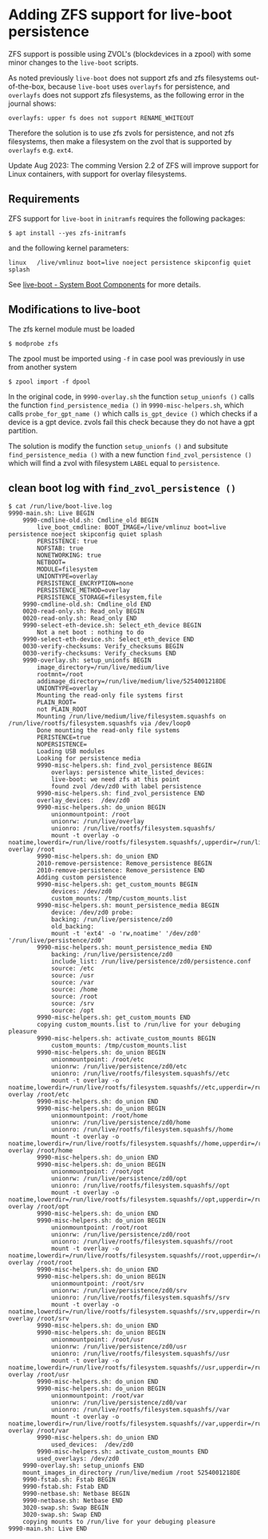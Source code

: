# Adding ZFS support for live-boot persistence

ZFS support is possible using ZVOL's (blockdevices in a zpool) with some 
minor changes to the `live-boot` scripts.

As noted previously `live-boot` does not support zfs and zfs filesystems 
out-of-the-box, because `live-boot` uses `overlayfs` for persistence, and 
`overlayfs` does not support zfs filesystems, as the following error in the 
journal shows:
```
overlayfs: upper fs does not support RENAME_WHITEOUT
```
Therefore the solution is to use zfs zvols for persistence, and not zfs 
filesystems, then make a filesystem on the zvol that is supported by 
`overlayfs` e.g. `ext4`.

Update Aug 2023: The comming Version 2.2 of ZFS will improve support for Linux 
containers, with support for overlay filesystems.

## Requirements
ZFS support for `live-boot` in `initramfs` requires the following packages:
```
$ apt install --yes zfs-initramfs
```
and the following kernel parameters:
```
linux   /live/vmlinuz boot=live noeject persistence skipconfig quiet splash
```
See [live-boot - System Boot Components](https://manpages.ubuntu.com/manpages/jammy/man7/live-boot.7.html) for more details.

## Modifications to live-boot
The zfs kernel module must be loaded
```
$ modprobe zfs
```
The zpool must be imported using `-f` in case pool was previously in use from 
another system
```
$ zpool import -f dpool
```
In the original code, in `9990-overlay.sh` the function  `setup_unionfs ()` 
calls the function `find_persistence_media ()` in `9990-misc-helpers.sh`, which 
calls `probe_for_gpt_name ()` which calls `is_gpt_device ()` which checks if a 
device is a gpt device. zvols fail this check because they do not have a gpt 
partition.

The solution is modify the function `setup_unionfs ()` and subsitute 
`find_persistence_media ()` with a new function `find_zvol_persistence ()` 
which will find a zvol with filesystem `LABEL` equal to `persistence`. 

## clean boot log with `find_zvol_persistence ()` 

```
$ cat /run/live/boot-live.log 
9990-main.sh: Live BEGIN
    9990-cmdline-old.sh: Cmdline_old BEGIN
        live_boot_cmdline: BOOT_IMAGE=/live/vmlinuz boot=live persistence noeject skipconfig quiet splash
        PERSISTENCE: true
        NOFSTAB: true
        NONETWORKING: true
        NETBOOT=
        MODULE=filesystem
        UNIONTYPE=overlay
        PERSISTENCE_ENCRYPTION=none
        PERSISTENCE_METHOD=overlay
        PERSISTENCE_STORAGE=filesystem,file
    9990-cmdline-old.sh: Cmdline_old END
    0020-read-only.sh: Read_only BEGIN
    0020-read-only.sh: Read_only END
    9990-select-eth-device.sh: Select_eth_device BEGIN
        Not a net boot : nothing to do
    9990-select-eth-device.sh: Select_eth_device END
    0030-verify-checksums: Verify_checksums BEGIN
    0030-verify-checksums: Verify_checksums END
    9990-overlay.sh: setup_unionfs BEGIN
        image_directory=/run/live/medium/live
        rootmnt=/root
        addimage_directory=/run/live/medium/live/5254001218DE
        UNIONTYPE=overlay
        Mounting the read-only file systems first
        PLAIN_ROOT=
        not PLAIN_ROOT
        Mounting /run/live/medium/live/filesystem.squashfs on /run/live/rootfs/filesystem.squashfs via /dev/loop0
        Done mounting the read-only file systems
        PERISTENCE=true
        NOPERSISTENCE=
        Loading USB modules
        Looking for persistence media
        9990-misc-helpers.sh: find_zvol_persistence BEGIN
            overlays: persistence white_listed_devices: 
            live-boot: we need zfs at this point
            found zvol /dev/zd0 with label persistence
        9990-misc-helpers.sh: find_zvol_persistence END
        overlay_devices:  /dev/zd0
        9990-misc-helpers.sh: do_union BEGIN
            unionmountpoint: /root
            unionrw: /run/live/overlay
            unionro: /run/live/rootfs/filesystem.squashfs/
            mount -t overlay -o noatime,lowerdir=/run/live/rootfs/filesystem.squashfs/,upperdir=/run/live/overlay/rw,workdir=/run/live/overlay/work overlay /root
        9990-misc-helpers.sh: do_union END
        2010-remove-persistence: Remove_persistence BEGIN
        2010-remove-persistence: Remove_persistence END
        Adding custom persistence
        9990-misc-helpers.sh: get_custom_mounts BEGIN
            devices: /dev/zd0
            custom_mounts: /tmp/custom_mounts.list
        9990-misc-helpers.sh: mount_persistence_media BEGIN
            device: /dev/zd0 probe: 
            backing: /run/live/persistence/zd0
            old_backing: 
            mount -t 'ext4' -o 'rw,noatime' '/dev/zd0' '/run/live/persistence/zd0'
        9990-misc-helpers.sh: mount_persistence_media END
            backing: /run/live/persistence/zd0
            include_list: /run/live/persistence/zd0/persistence.conf
            source: /etc
            source: /usr
            source: /var
            source: /home
            source: /root
            source: /srv
            source: /opt
        9990-misc-helpers.sh: get_custom_mounts END
        copying custom_mounts.list to /run/live for your debuging pleasure
        9990-misc-helpers.sh: activate_custom_mounts BEGIN
            custom_mounts: /tmp/custom_mounts.list
        9990-misc-helpers.sh: do_union BEGIN
            unionmountpoint: /root/etc
            unionrw: /run/live/persistence/zd0/etc
            unionro: /run/live/rootfs/filesystem.squashfs//etc
            mount -t overlay -o noatime,lowerdir=/run/live/rootfs/filesystem.squashfs//etc,upperdir=/run/live/persistence/zd0/etc/rw,workdir=/run/live/persistence/zd0/etc/work overlay /root/etc
        9990-misc-helpers.sh: do_union END
        9990-misc-helpers.sh: do_union BEGIN
            unionmountpoint: /root/home
            unionrw: /run/live/persistence/zd0/home
            unionro: /run/live/rootfs/filesystem.squashfs//home
            mount -t overlay -o noatime,lowerdir=/run/live/rootfs/filesystem.squashfs//home,upperdir=/run/live/persistence/zd0/home/rw,workdir=/run/live/persistence/zd0/home/work overlay /root/home
        9990-misc-helpers.sh: do_union END
        9990-misc-helpers.sh: do_union BEGIN
            unionmountpoint: /root/opt
            unionrw: /run/live/persistence/zd0/opt
            unionro: /run/live/rootfs/filesystem.squashfs//opt
            mount -t overlay -o noatime,lowerdir=/run/live/rootfs/filesystem.squashfs//opt,upperdir=/run/live/persistence/zd0/opt/rw,workdir=/run/live/persistence/zd0/opt/work overlay /root/opt
        9990-misc-helpers.sh: do_union END
        9990-misc-helpers.sh: do_union BEGIN
            unionmountpoint: /root/root
            unionrw: /run/live/persistence/zd0/root
            unionro: /run/live/rootfs/filesystem.squashfs//root
            mount -t overlay -o noatime,lowerdir=/run/live/rootfs/filesystem.squashfs//root,upperdir=/run/live/persistence/zd0/root/rw,workdir=/run/live/persistence/zd0/root/work overlay /root/root
        9990-misc-helpers.sh: do_union END
        9990-misc-helpers.sh: do_union BEGIN
            unionmountpoint: /root/srv
            unionrw: /run/live/persistence/zd0/srv
            unionro: /run/live/rootfs/filesystem.squashfs//srv
            mount -t overlay -o noatime,lowerdir=/run/live/rootfs/filesystem.squashfs//srv,upperdir=/run/live/persistence/zd0/srv/rw,workdir=/run/live/persistence/zd0/srv/work overlay /root/srv
        9990-misc-helpers.sh: do_union END
        9990-misc-helpers.sh: do_union BEGIN
            unionmountpoint: /root/usr
            unionrw: /run/live/persistence/zd0/usr
            unionro: /run/live/rootfs/filesystem.squashfs//usr
            mount -t overlay -o noatime,lowerdir=/run/live/rootfs/filesystem.squashfs//usr,upperdir=/run/live/persistence/zd0/usr/rw,workdir=/run/live/persistence/zd0/usr/work overlay /root/usr
        9990-misc-helpers.sh: do_union END
        9990-misc-helpers.sh: do_union BEGIN
            unionmountpoint: /root/var
            unionrw: /run/live/persistence/zd0/var
            unionro: /run/live/rootfs/filesystem.squashfs//var
            mount -t overlay -o noatime,lowerdir=/run/live/rootfs/filesystem.squashfs//var,upperdir=/run/live/persistence/zd0/var/rw,workdir=/run/live/persistence/zd0/var/work overlay /root/var
        9990-misc-helpers.sh: do_union END
            used_devices:  /dev/zd0
        9990-misc-helpers.sh: activate_custom_mounts END
        used_overlays: /dev/zd0
    9990-overlay.sh: setup_unionfs END
    mount_images_in_directory /run/live/medium /root 5254001218DE
    9990-fstab.sh: Fstab BEGIN
    9990-fstab.sh: Fstab END
    9990-netbase.sh: Netbase BEGIN
    9990-netbase.sh: Netbase END
    3020-swap.sh: Swap BEGIN
    3020-swap.sh: Swap END
    copying mounts to /run/live for your debuging pleasure
9990-main.sh: Live END
```


